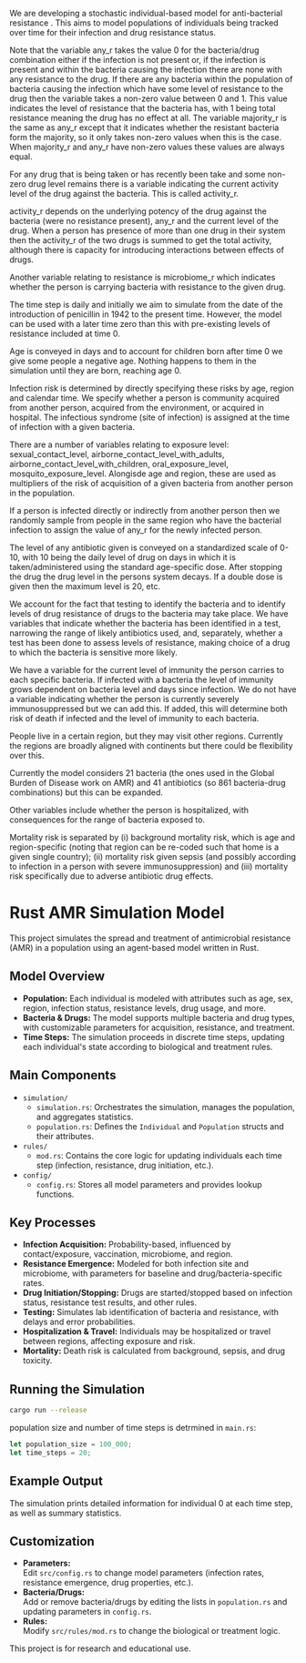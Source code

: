 
We are developing a stochastic individual-based model for anti-bacterial resistance .  This aims to model populations of individuals being tracked over time for their infection and drug resistance status.  

Note that the variable any_r takes the value 0 for the bacteria/drug combination either if the infection is not present or, if the infection is present and within the bacteria causing the infection there are none with any resistance to the drug.  If there are any bacteria within the population of bacteria causing the infection which have some level of resistance to the drug then the variable takes a non-zero value between 0 and 1.  This value indicates the level of resistance that the bacteria has, with 1 being total resistance meaning the drug has no effect at all.  The variable majority_r is the same as any_r except that it indicates whether the resistant bacteria form the majority, so it only takes non-zero values when this is the case.  When majority_r and any_r have non-zero values these values are always equal.

For any drug that is being taken or has recently been take and some non-zero drug level remains there is a variable indicating the current activity level of the drug against the bacteria.  This is called activity_r.

activity_r depends on the underlying potency of the drug against the bacteria (were no resistance present), any_r and the current level of the drug.  When a person has presence of more than one drug in their system then the activity_r of the two drugs is summed to get the total activity, although there is capacity for introducing interactions between effects of drugs.

Another variable relating to resistance is microbiome_r which indicates whether the person is carrying bacteria with resistance to the given drug.  

The time step is daily and initially we aim to simulate from the date of the introduction of penicillin in 1942 to the present time.  However, the model can be used with a later time zero than this with pre-existing levels of resistance included at time 0.

Age is conveyed in days and to account for children born after time 0 we give some people a negative age.  Nothing happens to them in the simulation until they are born, reaching age 0.

Infection risk is determined by directly specifying these risks by age, region and calendar time.  We specify whether a person is community acquired from another person, acquired from the environment, or acquired in hospital.  The infectious syndrome (site of infection) is assigned at the time of infection with a given bacteria.

There are a number of variables relating to exposure level: sexual_contact_level, airborne_contact_level_with_adults, airborne_contact_level_with_children, oral_exposure_level, mosquito_exposure_level.  Alongisde age and region, these are used as multipliers of the risk of acquisition of a given bacteria from another person in the population. 

If a person is infected directly or indirectly from another person then we randomly sample from people in the same region who have the bacterial infection to assign the value of any_r for the newly infected person.

The level of any antibiotic given is conveyed on a standardized scale of 0-10, with 10 being the daily level of drug on days in which it is taken/administered using the standard age-specific dose.  After stopping the drug the drug level in the persons system decays.  If a double dose is given then the maximum level is 20, etc.  

We account for the fact that testing to identify the bacteria and to identify levels of drug resistance of drugs to the bacteria may take place.  We have variables that indicate whether the bacteria has been identified in a test, narrowing the range of likely antibiotics used, and, separately, whether a test has been done to assess levels of resistance, making choice of a drug to which the bacteria is sensitive more likely. 

We have a variable for the current level of immunity the person carries to each specific bacteria.  If infected with a bacteria the level of immunity grows dependent on bacteria level and days since infection.  We do not have a variable indicating whether the person is currently severely immunosuppressed but we can add this.  If added, this will determine both risk of death if infected and the level of immunity to each bacteria. 

People live in a certain region, but they may visit other regions.  Currently the regions are broadly aligned with continents but there could be flexibility over this.

Currently the model considers 21 bacteria (the ones used in the Global Burden of Disease work on AMR) and 41 antibiotics (so 861 bacteria-drug combinations) but this can be expanded.

Other variables include whether the person is hospitalized, with consequences for the range of bacteria exposed to.

Mortality risk is separated by (i) background mortality risk, which is age and region-specific (noting that region can be re-coded such that home is a given single country); (ii) mortality risk given sepsis (and possibly according to infection in a person with severe immunosuppression) and (iii) mortality risk specifically due to adverse antibiotic drug effects.


# Rust AMR Simulation Model

This project simulates the spread and treatment of antimicrobial resistance (AMR) in a population using an agent-based model written in Rust.

## Model Overview

- **Population:** Each individual is modeled with attributes such as age, sex, region, infection status, resistance levels, drug usage, and more.
- **Bacteria & Drugs:** The model supports multiple bacteria and drug types, with customizable parameters for acquisition, resistance, and treatment.
- **Time Steps:** The simulation proceeds in discrete time steps, updating each individual's state according to biological and treatment rules.

## Main Components

- `simulation/`  
  - `simulation.rs`: Orchestrates the simulation, manages the population, and aggregates statistics.
  - `population.rs`: Defines the `Individual` and `Population` structs and their attributes.
- `rules/`  
  - `mod.rs`: Contains the core logic for updating individuals each time step (infection, resistance, drug initiation, etc.).
- `config/`  
  - `config.rs`: Stores all model parameters and provides lookup functions.

## Key Processes

- **Infection Acquisition:** Probability-based, influenced by contact/exposure, vaccination, microbiome, and region.
- **Resistance Emergence:** Modeled for both infection site and microbiome, with parameters for baseline and drug/bacteria-specific rates.
- **Drug Initiation/Stopping:** Drugs are started/stopped based on infection status, resistance test results, and other rules.
- **Testing:** Simulates lab identification of bacteria and resistance, with delays and error probabilities.
- **Hospitalization & Travel:** Individuals may be hospitalized or travel between regions, affecting exposure and risk.
- **Mortality:** Death risk is calculated from background, sepsis, and drug toxicity.

## Running the Simulation

```sh
cargo run --release
```

population size and number of time steps is detrmined in `main.rs`:

```rust
let population_size = 100_000;
let time_steps = 20;
```

## Example Output

The simulation prints detailed information for individual 0 at each time step, as well as summary statistics.

## Customization

- **Parameters:**  
  Edit `src/config.rs` to change model parameters (infection rates, resistance emergence, drug properties, etc.).
- **Bacteria/Drugs:**  
  Add or remove bacteria/drugs by editing the lists in `population.rs` and updating parameters in `config.rs`.
- **Rules:**  
  Modify `src/rules/mod.rs` to change the biological or treatment logic.


This project is for research and educational use. 

